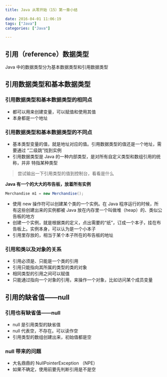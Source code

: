 ```yaml
---
title: Java 从零开始（15）第一章小结

date: 2016-04-01 11:06:19
tags: ["Java"]
categories: ["Java"]

---
```


## 引用（reference）数据类型

Java 中的数据类型分为基本数据类型和引用数据类型

## 引用数据类型和基本数据类型

### 引用数据类型和基本数据类型的相同点

- 都可以用来创建变量，可以赋值和使用其值
- 本身都是一个地址

### 引用数据类型和基本数据类型的不同点

- 基本类型变量的值，就是地址对应的值。引用数据类型的值还是一个地址，需要通过
“二级跳”找到实例
- 引用数据类型是 Java 的一种内部类型，是对所有自定义类型和数组引用的统称，并非
特指某种类型
> 尝试输出一下引用类型的值到控制台，看看是什么

**Java 有一个的大大的布告板，放着所有实例**

```Java
Merchandise m1 = new Merchandise();
```

- 使用 new 操作符可以创建某个类的一个实例。在 Java 程序运行的时候，所有这些创建出来的实例都被 Java 放在内存里一个叫做堆（heap）的、类似公告板的地方
- 创建一个实例，就是根据类的定义，点出需要的“纸”，订成一个本子，挂在布告板上。实例本身，可以认为是一个小本子
- 引用里存放的，相当于某个本子所在的布告板的地址

### 引用和类以及对象的关系

- 引用必须是、只能是一个类的引用
- 引用只能指向其所属的类型的类的对象
- 相同类型的引用之间可以赋值
- 只能通过指向一个对象的引用，来操作一个对象，比如访问某个成员变量

## 引用的缺省值——null

### 引用也有缺省值——null

- null 是引用类型的缺省值
- null 代表空，不存在。可以读作空
- 引用类型的数组创建出来，初始值都是空

### null 带来的问题

- 大名鼎鼎的 NullPointerException （NPE）
- 如果不确定，使用前要先判断引用是不是空
